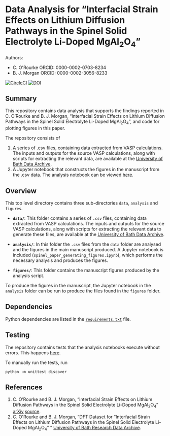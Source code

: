 # Data Analysis for &ldquo;Interfacial Strain Effects on Lithium Diffusion Pathways in the Spinel Solid Electrolyte Li-Doped MgAl<sub>2</sub>O<sub>4</sub>&rdquo;

Authors:  
- C. O'Rourke ORCID:  0000-0002-0703-8234 
- B. J. Morgan ORCID: 0000-0002-3056-8233

[![CircleCI](https://circleci.com/gh/bjmorgan/data_NEB_spinel.svg?style=shield&circle-token=858a87f5298c9e6fc09a308ffa0d66652907dc82)](https://circleci.com/gh/bjmorgan/data_NEB_spinel)
[![DOI](https://zenodo.org/badge/112021402.svg)](https://zenodo.org/badge/latestdoi/112021402)

## Summary

This repository contains data analysis that supports the findings reported in 
C. O’Rourke and B. J. Morgan, &ldquo;Interfacial Strain Effects on Lithium Diffusion Pathways in the Spinel Solid Electrolyte Li-Doped MgAl<sub>2</sub>O<sub>4</sub>&rdquo;,
and code for plotting figures in this paper.

The repository consists of
1. A series of .csv files, containing data extracted from VASP calculations. The inputs and outputs for the source VASP calculations, along with scripts for extracting the relevant data, are available at the [University of Bath Data Archive](https://dx.doi.org/10.15125/BATH-00438).
2. A Jupyter notebook that constructs the figures in the manuscript from the .csv data. The analysis notebook can be viewed [here](https://nbviewer.jupyter.org/github/bjmorgan/data_NEB_spinel/blob/master/analysis/spinel_paper_generating_figures.ipynb).

## Overview

This top level directory contains three sub-directories `data`, `analysis` and `figures`. 
 
* **`data/`**: This folder contains a series of `.csv` files, containing data extracted from VASP calculations. The inputs and outputs for the source VASP calculations, along with scripts for extracting the relevant data to generate these files, are available at the [University of Bath Data Archive](https://dx.doi.org/10.15125/BATH-00438).

* **`analysis/`**: In this folder the `.csv` files from the `data` folder are analysed and the figures in the main manuscript produced. A Jupyter notebook is included (`spinel_paper_generating_figures.ipynb`),  which performs the necessary analysis and produces the figures.

* **`figures/`**: This folder contains the manuscript figures produced by the analysis script.

To produce the figures in the manuscript, the Jupyter notebook in the `analysis` folder can be run to produce the files found in the `figures` folder.

## Dependencies

Python dependencies are listed in the [`requirements.txt`](requirements.txt) file.

## Testing

The repository contains tests that the analysis notebooks execute without errors. This happens [here](https://circleci.com/gh/bjmorgan/data_NEB_spinel).

To manually run the tests, run
```
python -m unittest discover
```

## References

1. C. O’Rourke and B. J. Morgan, &ldquo;Interfacial Strain Effects on Lithium Diffusion Pathways in the Spinel Solid Electrolyte Li-Doped MgAl<sub>2</sub>O<sub>4</sub>&rdquo; [arXiv](https://arxiv.org/abs/1712.02156) [source](https://github.com/connorourke/Spinel-Paper).  
2. C. O'Rourke and B. J. Morgan, &ldquo;DFT Dataset for &ldquo;Interfacial Strain Effects on Lithium Diffusion Pathways in the Spinel Solid Electrolyte Li-Doped MgAl<sub>2</sub>O<sub>4</sub>&rdquo; &rdquo; [University of Bath Research Data Archive](https://dx.doi.org/10.15125/BATH-00438).
